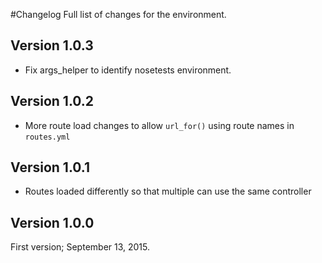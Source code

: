#Changelog
Full list of changes for the environment.

## Version 1.0.3
 - Fix args_helper to identify nosetests environment.
 
## Version 1.0.2
 - More route load changes to allow `url_for()` using route names in `routes.yml` 
 
## Version 1.0.1
 - Routes loaded differently so that multiple can use the same controller 
 
## Version 1.0.0
First version; September 13, 2015.